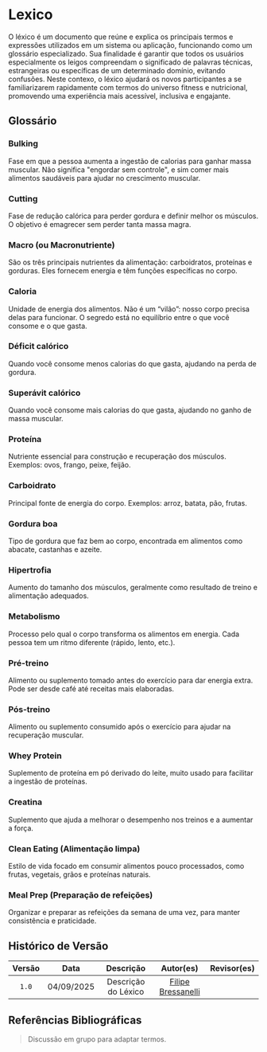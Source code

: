 # Lexico

O léxico é um documento que reúne e explica os principais termos e expressões utilizados em um sistema ou aplicação, funcionando como um glossário especializado. Sua finalidade é garantir que todos os usuários especialmente os leigos compreendam o significado de palavras técnicas, estrangeiras ou específicas de um determinado domínio, evitando confusões. Neste contexo, o léxico ajudará os novos participantes a se familiarizarem rapidamente com termos do universo fitness e nutricional, promovendo uma experiência mais acessível, inclusiva e engajante.

## Glossário

### Bulking

Fase em que a pessoa aumenta a ingestão de calorias para ganhar massa muscular. Não significa "engordar sem controle", e sim comer mais alimentos saudáveis para ajudar no crescimento muscular.

### Cutting

Fase de redução calórica para perder gordura e definir melhor os músculos. O objetivo é emagrecer sem perder tanta massa magra.

### Macro (ou Macronutriente)

São os três principais nutrientes da alimentação: carboidratos, proteínas e gorduras. Eles fornecem energia e têm funções específicas no corpo.

### Caloria

Unidade de energia dos alimentos. Não é um “vilão”: nosso corpo precisa delas para funcionar. O segredo está no equilíbrio entre o que você consome e o que gasta.

### Déficit calórico

Quando você consome menos calorias do que gasta, ajudando na perda de gordura.

### Superávit calórico

Quando você consome mais calorias do que gasta, ajudando no ganho de massa muscular.

### Proteína

Nutriente essencial para construção e recuperação dos músculos. Exemplos: ovos, frango, peixe, feijão.

### Carboidrato

Principal fonte de energia do corpo. Exemplos: arroz, batata, pão, frutas.

### Gordura boa

Tipo de gordura que faz bem ao corpo, encontrada em alimentos como abacate, castanhas e azeite.

### Hipertrofia

Aumento do tamanho dos músculos, geralmente como resultado de treino e alimentação adequados.

### Metabolismo

Processo pelo qual o corpo transforma os alimentos em energia. Cada pessoa tem um ritmo diferente (rápido, lento, etc.).

### Pré-treino

Alimento ou suplemento tomado antes do exercício para dar energia extra. Pode ser desde café até receitas mais elaboradas.

### Pós-treino

Alimento ou suplemento consumido após o exercício para ajudar na recuperação muscular.

### Whey Protein

Suplemento de proteína em pó derivado do leite, muito usado para facilitar a ingestão de proteínas.

### Creatina

Suplemento que ajuda a melhorar o desempenho nos treinos e a aumentar a força.

### Clean Eating (Alimentação limpa)

Estilo de vida focado em consumir alimentos pouco processados, como frutas, vegetais, grãos e proteínas naturais.

### Meal Prep (Preparação de refeições)

Organizar e preparar as refeições da semana de uma vez, para manter consistência e praticidade.


## Histórico de Versão

| Versão |    Data    |             Descrição             |                       Autor(es)                        | Revisor(es) |
| :----: | :--------: | :-------------------------------: | :----------------------------------------------------: | :---------: |
| `1.0`  | 04/09/2025 |        Descrição do Léxico        | [Filipe Bressanelli](https://github.com/fbressa) |    []()     |

## Referências Bibliográficas

> Discussão em grupo para adaptar termos.
